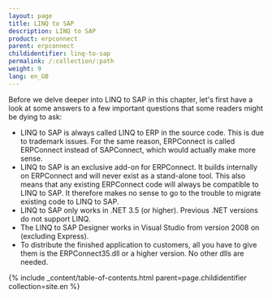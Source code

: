 ```yaml
---
layout: page
title: LINQ to SAP
description: LINQ to SAP
product: erpconnect
parent: erpconnect
childidentifier: linq-to-sap
permalink: /:collection/:path
weight: 9
lang: en_GB
---
```


Before we delve deeper into LINQ to SAP in this chapter, let's first have a look at some answers to a few important questions that some readers might be dying to ask:

- LINQ to SAP is always called LINQ to ERP in the source code. This is due to trademark issues. For the same reason, ERPConnect is called ERPConnect instead of SAPConnect, which would actually make more sense. 
- LINQ to SAP is an exclusive add-on for ERPConnect. It builds internally on ERPConnect and will never exist as a stand-alone tool. This also means that any existing ERPConnect code will always be compatible to LINQ to SAP. It therefore makes no sense to go to the trouble to migrate existing code to LINQ to SAP. 
- LINQ to SAP only works in .NET 3.5 (or higher). Previous .NET versions do not support LINQ.
- The LINQ to SAP Designer works in Visual Studio from version 2008 on (excluding Express).
- To distribute the finished application to customers, all you have to give them is the ERPConnect35.dll or a higher version. No other dlls are needed.

{% include _content/table-of-contents.html parent=page.childidentifier collection=site.en %}